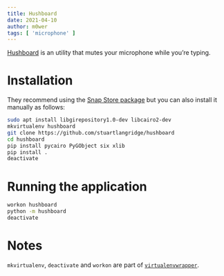 ```yaml
---
title: Hushboard
date: 2021-04-10
author: m0wer
tags: [ 'microphone' ]
---
```


[Hushboard](https://kryogenix.org/code/hushboard/) is an utility that mutes your microphone while you’re typing.

# Installation

They recommend using the [Snap Store package](https://snapcraft.io/hushboard)
but you can also install it manually as follows:

```bash
sudo apt install libgirepository1.0-dev libcairo2-dev
mkvirtualenv hushboard
git clone https://github.com/stuartlangridge/hushboard
cd hushboard
pip install pycairo PyGObject six xlib
pip install .
deactivate
```

# Running the application

```bash
workon hushboard
python -m hushboard
deactivate
```

# Notes

`mkvirtualenv`, `deactivate` and `workon` are part of [`virtualenvwrapper`](virtualenvwrapper).
